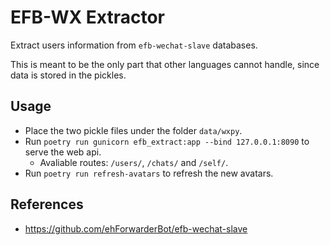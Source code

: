 # EFB-WX Extractor

Extract users information from `efb-wechat-slave` databases.

This is meant to be the only part that other languages cannot handle, since data is stored in the pickles.

## Usage

- Place the two pickle files under the folder `data/wxpy`.
- Run `poetry run gunicorn efb_extract:app --bind 127.0.0.1:8090` to serve the web api.
  - Avaliable routes: `/users/`, `/chats/` and `/self/`.
- Run `poetry run refresh-avatars` to refresh the new avatars.

## References

- https://github.com/ehForwarderBot/efb-wechat-slave

